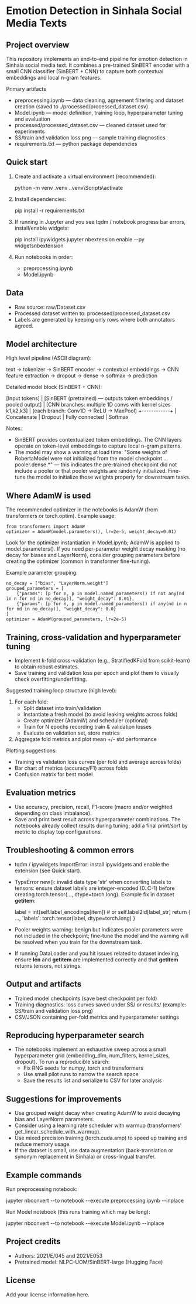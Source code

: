 # Emotion Detection in Sinhala Social Media Texts

## Project overview

This repository implements an end-to-end pipeline for emotion detection in Sinhala social media text. It combines a pre-trained SinBERT encoder with a small CNN classifier (SinBERT + CNN) to capture both contextual embeddings and local n-gram features.

Primary artifacts
- preprocessing.ipynb — data cleaning, agreement filtering and dataset creation (saved to ./processed/processed_dataset.csv)
- Model.ipynb — model definition, training loop, hyperparameter tuning and evaluation
- processed/processed_dataset.csv — cleaned dataset used for experiments
- SS/train and validation loss.png — sample training diagnostics
- requirements.txt — python package dependencies

## Quick start

1. Create and activate a virtual environment (recommended):

   python -m venv .venv
   .\.venv\Scripts\activate

2. Install dependencies:

   pip install -r requirements.txt

3. If running in Jupyter and you see tqdm / notebook progress bar errors, install/enable widgets:

   pip install ipywidgets
   jupyter nbextension enable --py widgetsnbextension

4. Run notebooks in order:
   - preprocessing.ipynb
   - Model.ipynb

## Data

- Raw source: raw/Dataset.csv
- Processed dataset written to: processed/processed_dataset.csv
- Labels are generated by keeping only rows where both annotators agreed.

## Model architecture

High level pipeline (ASCII diagram):

 text -> tokenizer -> SinBERT encoder -> contextual embeddings -> CNN feature extraction -> dropout -> dense -> softmax -> prediction

Detailed model block (SinBERT + CNN):

 [Input tokens]
     |
 [SinBERT (pretrained) — outputs token embeddings / pooled output]
     |
 [CNN branches: multiple 1D convs with kernel sizes k1,k2,k3]
     |             (each branch: Conv1D -> ReLU -> MaxPool)
     +------------+
                  |
             Concatenate
                  |
              Dropout
                  |
           Fully connected
                  |
               Softmax

Notes:
- SinBERT provides contextualized token embeddings. The CNN layers operate on token-level embeddings to capture local n-gram patterns.
- The model may show a warning at load time: "Some weights of RobertaModel were not initialized from the model checkpoint ... pooler.dense.*" — this indicates the pre-trained checkpoint did not include a pooler or that pooler weights are randomly initialized. Fine-tune the model to initialize those weights properly for downstream tasks.

## Where AdamW is used

The recommended optimizer in the notebooks is AdamW (from transformers or torch.optim). Example usage:

    from transformers import AdamW
    optimizer = AdamW(model.parameters(), lr=2e-5, weight_decay=0.01)

Look for the optimizer instantiation in Model.ipynb; AdamW is applied to model.parameters(). If you need per-parameter weight decay masking (no decay for biases and LayerNorm), consider grouping parameters before creating the optimizer (common in transformer fine-tuning).

Example parameter grouping:

    no_decay = ["bias", "LayerNorm.weight"]
    grouped_parameters = [
        {"params": [p for n, p in model.named_parameters() if not any(nd in n for nd in no_decay)], "weight_decay": 0.01},
        {"params": [p for n, p in model.named_parameters() if any(nd in n for nd in no_decay)], "weight_decay": 0.0}
    ]
    optimizer = AdamW(grouped_parameters, lr=2e-5)

## Training, cross-validation and hyperparameter tuning

- Implement k-fold cross-validation (e.g., StratifiedKFold from scikit-learn) to obtain robust estimates.
- Save training and validation loss per epoch and plot them to visually check overfitting/underfitting.

Suggested training loop structure (high level):

1. For each fold:
   - Split dataset into train/validation
   - Instantiate a fresh model (to avoid leaking weights across folds)
   - Create optimizer (AdamW) and scheduler (optional)
   - Train for N epochs recording train & validation losses
   - Evaluate on validation set, store metrics
2. Aggregate fold metrics and plot mean +/- std performance

Plotting suggestions:
- Training vs validation loss curves (per fold and average across folds)
- Bar chart of metrics (accuracy/F1) across folds
- Confusion matrix for best model

## Evaluation metrics

- Use accuracy, precision, recall, F1-score (macro and/or weighted depending on class imbalance).
- Save and print best result across hyperparameter combinations. The notebooks already collect results during tuning; add a final print/sort by metric to display top configurations.

## Troubleshooting & common errors

- tqdm / ipywidgets ImportError: install ipywidgets and enable the extension (see Quick start).
- TypeError new(): invalid data type 'str' when converting labels to tensors: ensure dataset labels are integer-encoded (0..C-1) before creating torch.tensor(..., dtype=torch.long). Example fix in dataset __getitem__:

    label = int(self.label_encodings[item])  # or self.label2id[label_str]
    return { ..., 'labels': torch.tensor(label, dtype=torch.long) }

- Pooler weights warning: benign but indicates pooler parameters were not included in the checkpoint; fine-tune the model and the warning will be resolved when you train for the downstream task.

- If running DataLoader and you hit issues related to dataset indexing, ensure __len__ and __getitem__ are implemented correctly and that __getitem__ returns tensors, not strings.

## Output and artifacts

- Trained model checkpoints (save best checkpoint per fold)
- Training diagnostics: loss curves saved under SS/ or results/ (example: SS/train and validation loss.png)
- CSV/JSON containing per-fold metrics and hyperparameter settings

## Reproducing hyperparameter search

- The notebooks implement an exhaustive sweep across a small hyperparameter grid (embedding_dim, num_filters, kernel_sizes, dropout). To run a reproducible search:
  - Fix RNG seeds for numpy, torch and transformers
  - Use small pilot runs to narrow the search space
  - Save the results list and serialize to CSV for later analysis

## Suggestions for improvements

- Use grouped weight decay when creating AdamW to avoid decaying bias and LayerNorm parameters.
- Consider using a learning rate scheduler with warmup (transformers' get_linear_schedule_with_warmup).
- Use mixed precision training (torch.cuda.amp) to speed up training and reduce memory usage.
- If the dataset is small, use data augmentation (back-translation or synonym replacement in Sinhala) or cross-lingual transfer.

## Example commands

Run preprocessing notebook:

   jupyter nbconvert --to notebook --execute preprocessing.ipynb --inplace

Run Model notebook (this runs training which may be long):

   jupyter nbconvert --to notebook --execute Model.ipynb --inplace

## Project credits
- Authors: 2021/E/045 and 2021/E053
- Pretrained model: NLPC-UOM/SinBERT-large (Hugging Face)

## License
Add your license information here.


